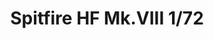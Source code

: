 ---
title: "Spitfire HF Mk.VIII  1/72"
price: 1400 
desc: "WEEKEND EDITION, Spitfire HF Mk.VIII  1/72, razmera: 1/72"
img_path: "/assets/img/7449.jpg"
brand: AMMO
available: false
special_offer: false
new: false
soon: false
cat: "Plasticne-Makete"
subcat: "PM-EDUARD"
subsubcat: ""
sifra: "7449"
---